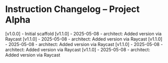 # Instruction Changelog – Project Alpha
[v1.0.0] - Initial scaffold
[v1.1.0] - 2025-05-08 - architect: Added version via Raycast
[v1.1.0] - 2025-05-08 - architect: Added version via Raycast
[v1.1.0] - 2025-05-08 - architect: Added version via Raycast
[v1.1.0] - 2025-05-08 - architect: Added version via Raycast
[v1.1.0] - 2025-05-08 - architect: Added version via Raycast
